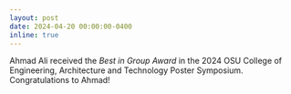 ```yaml
---
layout: post
date: 2024-04-20 00:00:00-0400
inline: true
---
```


Ahmad Ali received the _Best in Group Award_ in the 2024 OSU College of
Engineering, Architecture and Technology Poster Symposium. Congratulations to
Ahmad!
